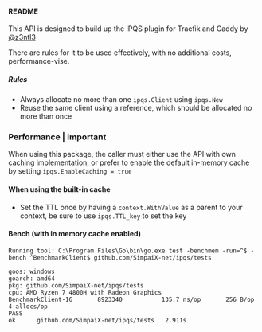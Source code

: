#### README
This API is designed to build up the IPQS plugin for Traefik and Caddy by [@z3ntl3](https://github.com/z3ntl3)

There are rules for it to be used effectively, with no additional costs, performance-vise.

##### Rules
- Always allocate no more than one ``ipqs.Client`` using ``ipqs.New``
- Reuse the same client using a reference, which should be allocated no more than once

### Performance | important
When using this package, the caller must either use the API with own caching implementation, or prefer to enable the default in-memory cache by setting ``ipqs.EnableCaching = true``

#### When using the built-in cache
- Set the TTL once by having a ``context.WithValue`` as a parent to your context, be sure to use ``ipqs.TTL_key`` to set  the key

#### Bench (with in memory cache enabled)
```
Running tool: C:\Program Files\Go\bin\go.exe test -benchmem -run=^$ -bench ^BenchmarkClient$ github.com/SimpaiX-net/ipqs/tests

goos: windows
goarch: amd64
pkg: github.com/SimpaiX-net/ipqs/tests
cpu: AMD Ryzen 7 4800H with Radeon Graphics         
BenchmarkClient-16    	 8923340	       135.7 ns/op	     256 B/op	       4 allocs/op
PASS
ok  	github.com/SimpaiX-net/ipqs/tests	2.911s


```